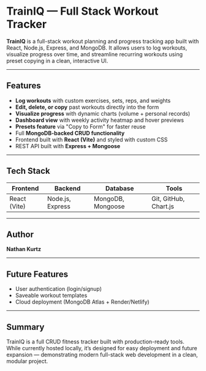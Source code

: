# TrainIQ — Full Stack Workout Tracker

**TrainIQ** is a full-stack workout planning and progress tracking app built with React, Node.js, Express, and MongoDB. It allows users to log workouts, visualize progress over time, and streamline recurring workouts using preset copying in a clean, interactive UI.

---

## Features

- **Log workouts** with custom exercises, sets, reps, and weights
- **Edit, delete, or copy** past workouts directly into the form
- **Visualize progress** with dynamic charts (volume + personal records)
- **Dashboard view** with weekly activity heatmap and hover previews
- **Presets feature** via "Copy to Form" for faster reuse
- Full **MongoDB-backed CRUD functionality**
- Frontend built with **React (Vite)** and styled with custom CSS
- REST API built with **Express + Mongoose**

---

## Tech Stack

| Frontend     | Backend         | Database       | Tools         |
|--------------|------------------|----------------|---------------|
| React (Vite) | Node.js, Express | MongoDB, Mongoose | Git, GitHub, Chart.js |

---


## Author

**Nathan Kurtz**  

---

## Future Features

- User authentication (login/signup)
- Saveable workout templates
- Cloud deployment (MongoDB Atlas + Render/Netlify)

---

## Summary

TrainIQ is a full CRUD fitness tracker built with production-ready tools. While currently hosted locally, it’s designed for easy deployment and future expansion — demonstrating modern full-stack web development in a clean, modular project.

